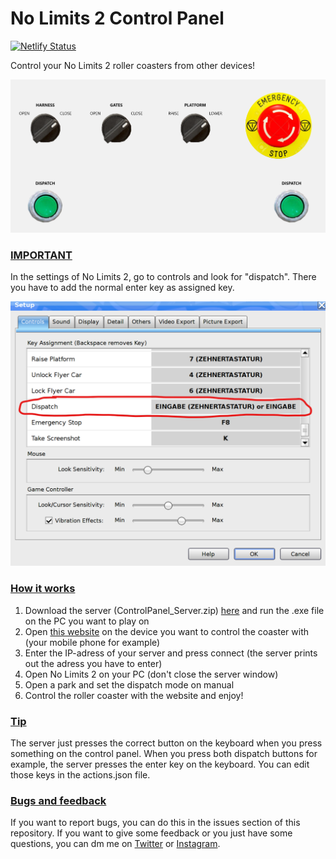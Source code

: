 # No Limits 2 Control Panel

[![Netlify Status](https://api.netlify.com/api/v1/badges/fee64ec0-a006-4f04-9b59-d1ae35ef6aa9/deploy-status)](https://app.netlify.com/sites/priceless-curie-abbc39/deploys)

Control your No Limits 2 roller coasters from other devices!

![Control Panel Preview](https://github.com/Disembleergon/NL2_Control-Panel/blob/master/controlPanel_preview.png)

### <u>IMPORTANT</u>

In the settings of No Limits 2, go to controls and look for "dispatch". There you have to add the normal enter key as assigned key.

![peview](https://github.com/Disembleergon/NL2_Control-Panel/blob/master/settings_preview.png)

### <u>How it works</u>

1. Download the server (ControlPanel_Server.zip) [here](https://github.com/Disembleergon/NL2_Control-Panel/releases/tag/v1.0.0) and run the .exe file on the PC you want to play on
2. Open [this website](https://priceless-curie-abbc39.netlify.app/) on the device you want to control the coaster with (your mobile phone for example)
3. Enter the IP-adress of your server and press connect (the server prints out the adress you have to enter)
4. Open No Limits 2 on your PC (don't close the server window)
5. Open a park and set the dispatch mode on manual
6. Control the roller coaster with the website and enjoy!

### <u>Tip</u>

The server just presses the correct button on the keyboard when you press something on the control panel.
When you press both dispatch buttons for example, the server presses the enter key on the keyboard.
You can edit those keys in the actions.json file.

### <u>Bugs and feedback </u>

If you want to report bugs, you can do this in the issues section of this repository. If you want to give some feedback or you just have some questions, you can dm me on [Twitter](https://twitter.com/disembleergon) or [Instagram](https://www.instagram.com/_Disembleergon/).
